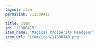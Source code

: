 ```yaml
---
layout: item
permalink: /11300415

title: Item
id: '11300415'
item_name: 'Magical Prosperity Headgear'
icon_url: 'item/icon/11300148.png'
---
```

